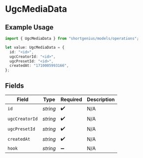 # UgcMediaData

## Example Usage

```typescript
import { UgcMediaData } from "shortgenius/models/operations";

let value: UgcMediaData = {
  id: "<id>",
  ugcCreatorId: "<id>",
  ugcPresetId: "<id>",
  createdAt: "1710005993166",
};
```

## Fields

| Field              | Type               | Required           | Description        |
| ------------------ | ------------------ | ------------------ | ------------------ |
| `id`               | *string*           | :heavy_check_mark: | N/A                |
| `ugcCreatorId`     | *string*           | :heavy_check_mark: | N/A                |
| `ugcPresetId`      | *string*           | :heavy_check_mark: | N/A                |
| `createdAt`        | *string*           | :heavy_check_mark: | N/A                |
| `hook`             | *string*           | :heavy_minus_sign: | N/A                |